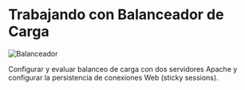 # Trabajando con Balanceador de Carga

![Balanceador](Balanceador.gif)

Configurar y evaluar balanceo de carga con dos servidores Apache y configurar la persistencia de conexiones Web (sticky sessions).
